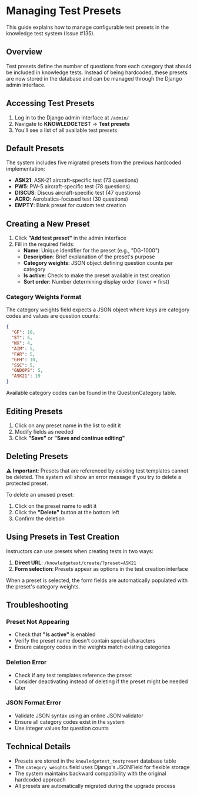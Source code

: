 # Managing Test Presets

This guide explains how to manage configurable test presets in the knowledge test system (Issue #135).

## Overview

Test presets define the number of questions from each category that should be included in knowledge tests. Instead of being hardcoded, these presets are now stored in the database and can be managed through the Django admin interface.

## Accessing Test Presets

1. Log in to the Django admin interface at `/admin/`
2. Navigate to **KNOWLEDGETEST** → **Test presets**
3. You'll see a list of all available test presets

## Default Presets

The system includes five migrated presets from the previous hardcoded implementation:

- **ASK21**: ASK-21 aircraft-specific test (73 questions)
- **PW5**: PW-5 aircraft-specific test (78 questions)  
- **DISCUS**: Discus aircraft-specific test (47 questions)
- **ACRO**: Aerobatics-focused test (30 questions)
- **EMPTY**: Blank preset for custom test creation

## Creating a New Preset

1. Click **"Add test preset"** in the admin interface
2. Fill in the required fields:
   - **Name**: Unique identifier for the preset (e.g., "DG-1000")
   - **Description**: Brief explanation of the preset's purpose
   - **Category weights**: JSON object defining question counts per category
   - **Is active**: Check to make the preset available in test creation
   - **Sort order**: Number determining display order (lower = first)

### Category Weights Format

The category weights field expects a JSON object where keys are category codes and values are question counts:

```json
{
  "GF": 10,
  "ST": 5,
  "WX": 4,
  "AIM": 5,
  "FAR": 5,
  "GFH": 10,
  "SSC": 5,
  "GNDOPS": 5,
  "ASK21": 19
}
```

Available category codes can be found in the QuestionCategory table.

## Editing Presets

1. Click on any preset name in the list to edit it
2. Modify fields as needed
3. Click **"Save"** or **"Save and continue editing"**

## Deleting Presets

⚠️ **Important**: Presets that are referenced by existing test templates cannot be deleted. The system will show an error message if you try to delete a protected preset.

To delete an unused preset:
1. Click on the preset name to edit it
2. Click the **"Delete"** button at the bottom left
3. Confirm the deletion

## Using Presets in Test Creation

Instructors can use presets when creating tests in two ways:

1. **Direct URL**: `/knowledgetest/create/?preset=ASK21`
2. **Form selection**: Presets appear as options in the test creation interface

When a preset is selected, the form fields are automatically populated with the preset's category weights.

## Troubleshooting

### Preset Not Appearing
- Check that **"Is active"** is enabled
- Verify the preset name doesn't contain special characters
- Ensure category codes in the weights match existing categories

### Deletion Error
- Check if any test templates reference the preset
- Consider deactivating instead of deleting if the preset might be needed later

### JSON Format Error
- Validate JSON syntax using an online JSON validator
- Ensure all category codes exist in the system
- Use integer values for question counts

## Technical Details

- Presets are stored in the `knowledgetest_testpreset` database table
- The `category_weights` field uses Django's JSONField for flexible storage
- The system maintains backward compatibility with the original hardcoded approach
- All presets are automatically migrated during the upgrade process